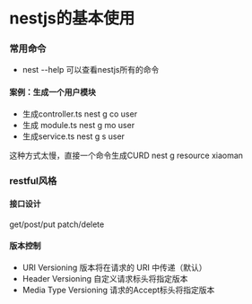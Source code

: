 # nestjs的基本使用


### 常用命令
- nest --help  可以查看nestjs所有的命令

#### 案例：生成一个用户模块
- 生成controller.ts   nest g co user
- 生成  module.ts  nest g mo user
- 生成service.ts  nest g s user

这种方式太慢，直接一个命令生成CURD
 nest g resource xiaoman

### restful风格
#### 接口设计
get/post/put patch/delete
#### 版本控制
 - URI Versioning  版本将在请求的 URI 中传递（默认）
 - Header Versioning  自定义请求标头将指定版本
 - Media Type Versioning   请求的Accept标头将指定版本